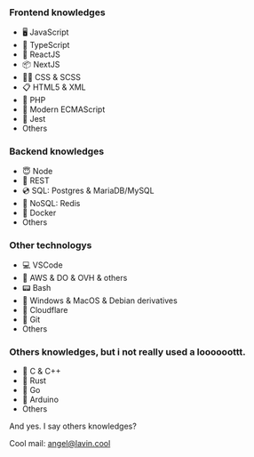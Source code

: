 ### Frontend knowledges
- 🖥️ JavaScript
- 🙈 TypeScript
- 👀 ReactJS
- 📦 NextJS
- 👨‍💻 CSS & SCSS
- 📋 HTML5 & XML
- 🐘 PHP
- 🔌 Modern ECMAScript
- 🏹 Jest
- Others

### Backend knowledges
- 😇 Node
- 📍 REST
- 💿 SQL: Postgres & MariaDB/MySQL 
- 🚂 NoSQL: Redis
- 🐳 Docker
- Others

### Other technologys
- 💻 VSCode
- 🥑 AWS & DO & OVH & others
- 📟 Bash
- 🧐 Windows & MacOS & Debian derivatives
- 🧡 Cloudflare
- 💼 Git
- Others

### Others knowledges, but i not really used a loooooottt.
- 📡 C & C++
- 🦀 Rust
- 🦫 Go
- 🤖 Arduino
- Others

And yes. I say others knowledges?

Cool mail: angel@lavin.cool
